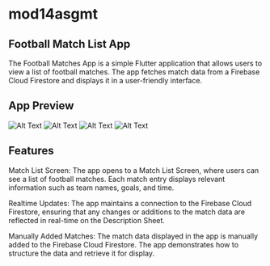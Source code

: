 # mod14asgmt

## Football Match List App
The Football Matches App is a simple Flutter application that allows users to view a list of football matches. The app fetches match data from a Firebase Cloud Firestore and displays it in a user-friendly interface.

## App Preview

![Alt Text](assets/screenshots/ss1.png)
![Alt Text](assets/screenshots/ss2.png)
![Alt Text](assets/screenshots/ss3.png)
![Alt Text](assets/screenshots/ss4.png)


## Features
Match List Screen: The app opens to a Match List Screen, where users can see a list of football matches. Each match entry displays relevant information such as team names, goals, and time.

Realtime Updates: The app maintains a connection to the Firebase Cloud Firestore, ensuring that any changes or additions to the match data are reflected in real-time on the Description Sheet.

Manually Added Matches: The match data displayed in the app is manually added to the Firebase Cloud Firestore. The app demonstrates how to structure the data and retrieve it for display.
